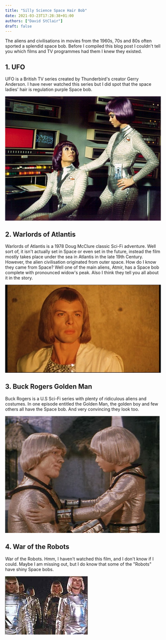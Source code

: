 ```yaml
---
title: "Silly Science Space Hair Bob"
date: 2021-03-23T17:28:38+01:00
authors: ["David StClair"]
draft: false
---
```

The aliens and civilisations in movies from the 1960s, 70s and 80s often sported a splendid space bob.  Before I compiled this blog post I couldn't tell you which films and TV programmes had them I knew they existed. 

## 1. UFO
 UFO is a British TV series created by Thunderbird's creator Gerry Anderson.  I have never watched this series but I did spot that the space ladies' hair is regulation purple Space bob.

![UFO Space Bob](ufo-space-bob.jpg)

## 2. Warlords of Atlantis
Warlords of Atlantis is a 1978 Doug McClure classic Sci-Fi adventure. Well sort of, it isn't actually set in Space or even set in the future, instead the film mostly takes place under the sea in Atlantis in the late 19th Century. However, the alien civilisation  originated from outer space.  How do I know they came from Space? Well one of the main aliens, Atmir, has a Space bob complete with pronounced widow's peak.  Also I think they tell you all about it in the story.

![Warlords of Atlantis Atmir](atmir-warlords-of-atlantis.jpg)

## 3. Buck Rogers Golden Man
Buck Rogers is a U.S Sci-Fi series with plenty of ridiculous aliens and costumes.  In one episode entitled the Golden Man, the golden boy and few others all have the Space bob. And very convincing they look too.

![Buck Rogers](buckroger-golden-man.jpg)

## 4. War of the Robots
War of the Robots.  Hmm, I haven't watched this film, and I don't know if I could. Maybe I am missing out, but I do know that some of the "Robots" have shiny Space bobs.

![Buck Rogers](war-of-the-robots.jpg)

